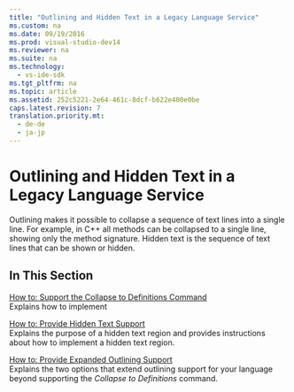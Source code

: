 ```yaml
---
title: "Outlining and Hidden Text in a Legacy Language Service"
ms.custom: na
ms.date: 09/19/2016
ms.prod: visual-studio-dev14
ms.reviewer: na
ms.suite: na
ms.technology: 
  - vs-ide-sdk
ms.tgt_pltfrm: na
ms.topic: article
ms.assetid: 252c5221-2e64-461c-8dcf-b622e400e0be
caps.latest.revision: 7
translation.priority.mt: 
  - de-de
  - ja-jp
---
```

# Outlining and Hidden Text in a Legacy Language Service
Outlining makes it possible to collapse a sequence of text lines into a single line. For example, in C++ all methods can be collapsed to a single line, showing only the method signature. Hidden text is the sequence of text lines that can be shown or hidden.  
  
## In This Section  
 [How to: Support the Collapse to Definitions Command](../Topic/How%20to:%20Support%20Outlining%20in%20a%20Legacy%20Language%20Service.md)  
 Explains how to implement  
  
 [How to: Provide Hidden Text Support](../vs140/How-to--Provide-Hidden-Text-Support-in-a-Legacy-Language-Service.md)  
 Explains the purpose of a hidden text region and provides instructions about how to implement a hidden text region.  
  
 [How to: Provide Expanded Outlining Support](../Topic/How%20to:%20Provide%20Expanded%20Outlining%20Support%20in%20a%20Legacy%20Language%20Service.md)  
 Explains the two options that extend outlining support for your language beyond supporting the *Collapse to Definitions* command.